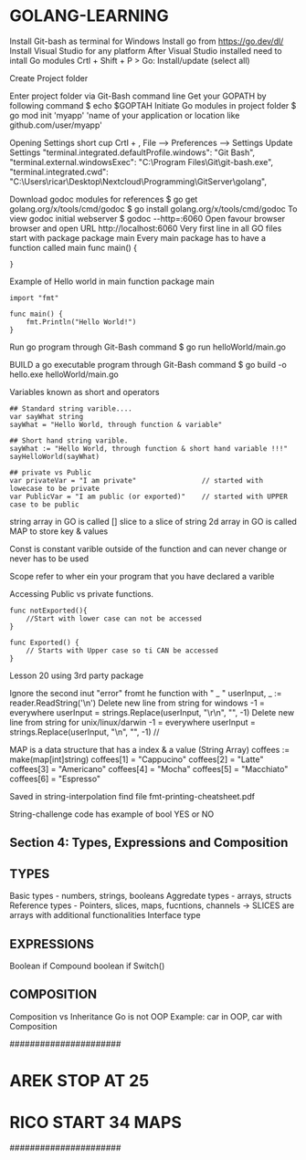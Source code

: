 # GOLANG-LEARNING
Install Git-bash as terminal for Windows
Install go from https://go.dev/dl/
Install Visual Studio for any platform
After Visual Studio installed need to intall Go modules
	Crtl + Shift + P 
	> Go: Install/update (select all)

Create Project folder

Enter project folder via Git-Bash command line
Get your GOPATH by following command 
	$ echo $GOPTAH
Initiate Go modules in project folder
	$ go mod init 'myapp'  'name of your application or location like github.com/user/myapp'

Opening Settings short cup
	Crtl + ,
	File --> Preferences --> Settings
	Update Settings
		"terminal.integrated.defaultProfile.windows": "Git Bash",
		"terminal.external.windowsExec": "C:\\Program Files\\Git\\git-bash.exe",
		"terminal.integrated.cwd": "C:\\Users\\ricar\\Desktop\\Nextcloud\\Programming\\GitServer\\golang",

Download godoc modules for references
	$ go get golang.org/x/tools/cmd/godoc
	$ go install golang.org/x/tools/cmd/godoc
To view godoc initial webserver
	$ godoc --http=:6060
Open favour browser browser and open URL
	http://localhost:6060
Very first line in all GO files start with package
	package main
Every main package has to have a function called main
	func main() {

	}
Example of Hello world in main function
	package main

	import "fmt"

	func main() {
		fmt.Println("Hello World!")
	}

Run go program through Git-Bash command
	$ go run helloWorld/main.go 

BUILD a go executable program through Git-Bash command
	$ go build -o hello.exe helloWorld/main.go

Variables known as short and operators

	## Standard string varible....
	var sayWhat string
	sayWhat = "Hello World, through function & variable"

	## Short hand string varible.
	sayWhat := "Hello World, through function & short hand variable !!!"
	sayHelloWorld(sayWhat)

	## private vs Public
	var privateVar = "I am private"                // started with lowecase to be private
	var PublicVar = "I am public (or exported)"    // started with UPPER case to be public

string array in GO is called [] slice to a slice of string
2d array in GO is called MAP to store key & values

Const is constant varible outside of the function and can never change or never has to be used

Scope refer to wher ein your program that you have declared a varible

Accessing Public vs private functions.

	func notExported(){
		//Start with lower case can not be accessed
	}

	func Exported() {
		// Starts with Upper case so ti CAN be accessed
	}

Lesson 20 using 3rd party package

Ignore the second inut "error" fromt he function with " _ " 
	userInput, _ := reader.ReadString('\n')
Delete new line from string for windows -1 = everywhere
	userInput = strings.Replace(userInput, "\r\n", "", -1)
Delete new line from string for unix/linux/darwin -1 = everywhere
	userInput = strings.Replace(userInput, "\n", "", -1)   //


MAP is a data structure that has a index & a value (String Array)
	coffees := make(map[int]string)
	coffees[1] = "Cappucino"
	coffees[2] = "Latte"
	coffees[3] = "Americano"
	coffees[4] = "Mocha"
	coffees[5] = "Macchiato"
	coffees[6] = "Espresso"

Saved in string-interpolation find file fmt-printing-cheatsheet.pdf

String-challenge code has example of bool YES or NO

## Section 4: Types, Expressions and Composition

## TYPES
Basic types - numbers, strings, booleans
Aggredate types - arrays, structs
Reference types - Pointers, slices, maps, fucntions, channels
 -> SLICES are arrays with additional functionalities 
Interface type 

## EXPRESSIONS
Boolean if 
Compound boolean if 
Switch()

## COMPOSITION
Composition vs Inheritance
Go is not OOP 
Example: car in OOP, car with Composition



######################
# AREK STOP AT 25
# RICO START 34 MAPS
######################
